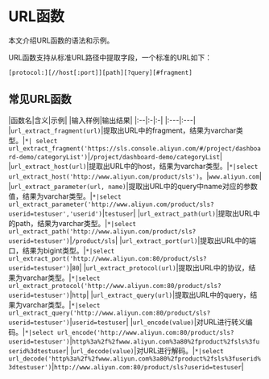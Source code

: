 # URL函数

本文介绍URL函数的语法和示例。

URL函数支持从标准URL路径中提取字段，一个标准的URL如下：

```
[protocol:][//host[:port]][path][?query][#fragment]
```

## 常见URL函数

|函数名|含义|示例|
|输入样例|输出结果|
|:--|:-|:-|
|:---|:---|
|`url_extract_fragment(url)`|提取出URL中的fragment，结果为varchar类型。|`*| select url_extract_fragment('https://sls.console.aliyun.com/#/project/dashboard-demo/categoryList')`|`/project/dashboard-demo/categoryList`|
|`url_extract_host(url)`|提取出URL中的host，结果为varchar类型。|`*|select url_extract_host('http://www.aliyun.com/product/sls')`。|`www.aliyun.com`|
|`url_extract_parameter(url, name)`|提取出URL中的query中name对应的参数值，结果为varchar类型。|`*|select url_extract_parameter('http://www.aliyun.com/product/sls?userid=testuser','userid')`|`testuser`|
|`url_extract_path(url)`|提取出URL中的path，结果为varchar类型。|`*|select url_extract_path('http://www.aliyun.com/product/sls?userid=testuser')`|`/product/sls`|
|`url_extract_port(url)`|提取出URL中的端口，结果为bigint类型。|`*|select url_extract_port('http://www.aliyun.com:80/product/sls?userid=testuser')`|`80`|
|`url_extract_protocol(url)`|提取出URL中的协议，结果为varchar类型。|`*|select url_extract_protocol('http://www.aliyun.com:80/product/sls?userid=testuser')`|`http`|
|`url_extract_query(url)`|提取出URL中的query，结果为varchar类型。|`*|select url_extract_query('http://www.aliyun.com:80/product/sls?userid=testuser')`|`userid=testuser`|
|`url_encode(value)`|对URL进行转义编码。|`*|select url_encode('http://www.aliyun.com:80/product/sls?userid=testuser')`|`http%3a%2f%2fwww.aliyun.com%3a80%2fproduct%2fsls%3fuserid%3dtestuser`|
|`url_decode(value)`|对URL进行解码。|`*|select url_decode('http%3a%2f%2fwww.aliyun.com%3a80%2fproduct%2fsls%3fuserid%3dtestuser')`|`http://www.aliyun.com:80/product/sls?userid=testuser`|

